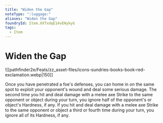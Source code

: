 ```yaml
---
title: "Widen the Gap"
noteType: ":luggage:"
aliases: "Widen the Gap"
foundryId: Item.XXTxdqE14vEHykyG
tags:
  - Item
---
```


# Widen the Gap
![[pathfinder2e/Feats/zz_asset-files/icons-sundries-books-book-red-exclamation.webp|150]]

Once you have penetrated a foe's defenses, you can home in on the same spot to exploit your opponent's wound and deal some serious damage. The second time you hit and deal damage with a melee axe Strike to the same opponent or object during your turn, you ignore half of the opponent's or object's Hardness, if any. If you hit and deal damage with a melee axe Strike to the same opponent or object a third or fourth time during your turn, you ignore all of its Hardness, if any.
